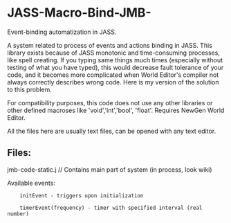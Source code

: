 # JASS-Macro-Bind-JMB-
Event-binding automatization in JASS.

  A system related to process of events and actions binding in JASS. This library exists because of JASS monotonic and time-consuming processes, like spell creating. If you typing same things much times (especially without testing of what you have typed), this would decrease fault tolerance of your code, and it becomes more complicated when World Editor's compiler not always correctly describes wrong code. Here is my version of the solution to this problem. 


  For compatibility purposes, this code does not use any other libraries or other defined macroses like 'void','int','bool', 'float'. Requires NewGen World Editor.

  All the files here are usually text files, can be opened with any text editor. 

Files:
---
  jmb-code-static.j // Contains main part of system (in process, look wiki)
   
  Available events:
  
        initEvent - triggers upon initialization
  
        timerEvent(frequency) - timer with specified interval (real number)
      
